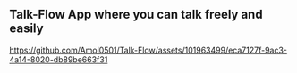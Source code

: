 ## Talk-Flow App where you can talk freely and easily



https://github.com/Amol0501/Talk-Flow/assets/101963499/eca7127f-9ac3-4a14-8020-db89be663f31

